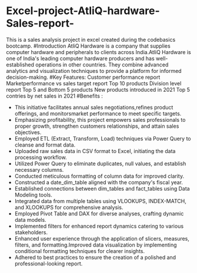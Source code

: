# Excel-project-AtliQ-hardware-Sales-report-
This is a sales analysis project in excel created during the codebasics bootcamp.
#Introduction
AtliQ Hardware is a company that supplies computer hardware and peripherals to clients across India.AtliQ Hardware is one of India's leading computer hardware producers and has well-established operations in other countries. They combine advanced analytics and visualization techniques to provide a platform for informed decision-making. 
#Key Features:
Customer performance report
Marketperformance vs sales target report
Top 10 products
Division level report
Top 5 and Bottom 5 products
New products introduced in 2021
Top 5 contries by net sales in 2021
#Benefits :
* This initiative facilitates annual sales negotiations,refines product offerings, and monitorsmarket performance to meet specific targets.
* Emphasizing profitability, this project empowers sales professionals to proper growth, strengthen customers relationships, and attain sales objectives.
* Employed ETL (Extract, Transform, Load) techniques via Power Query to cleanse and format data.
* Uploaded raw sales data in CSV format to Excel, initiating the data processing workflow.
* Utilized Power Query to eliminate duplicates, null values, and establish necessary columns.
* Conducted meticulous formatting of column data for improved clarity.
* Constructed a date_dim_table aligned with the company's fiscal year.
* Established connections between dim_tables and fact_tables using Data Modeling tools.
* Integrated data from multiple tables using VLOOKUPS, INDEX-MATCH, and XLOOKUPS for comprehensive analysis.
* Employed Pivot Table and DAX for diverse analyses, crafting dynamic data models.
* Implemented filters for enhanced report dynamics catering to various stakeholders.
* Enhanced user experience through the application of slicers, measures, filters, and formatting.Improved data visualization by implementing conditional formatting techniques for clearer insights.
* Adhered to best practices to ensure the creation of a polished and professional-looking report.
